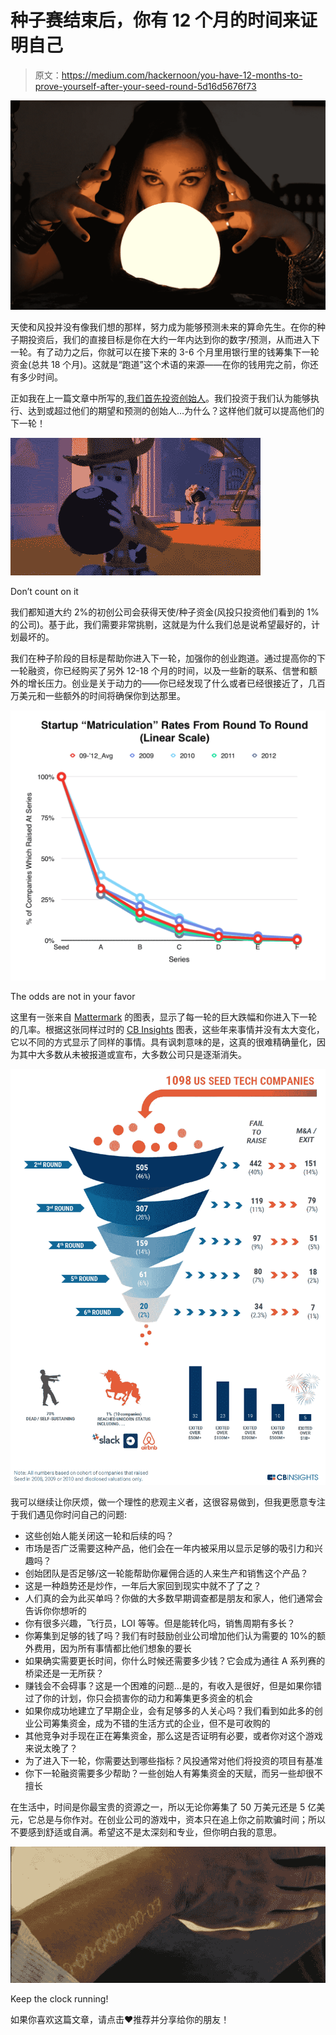 # 种子赛结束后，你有 12 个月的时间来证明自己

> 原文：<https://medium.com/hackernoon/you-have-12-months-to-prove-yourself-after-your-seed-round-5d16d5676f73>

![](img/58f5b7b86089279fc03cc7d199ed527c.png)

天使和风投并没有像我们想的那样，努力成为能够预测未来的算命先生。在你的种子期投资后，我们的直接目标是你在大约一年内达到你的数字/预测，从而进入下一轮。有了动力之后，你就可以在接下来的 3-6 个月里用银行里的钱筹集下一轮资金(总共 18 个月)。这就是“跑道”这个术语的来源——在你的钱用完之前，你还有多少时间。

正如我在上一篇文章中所写的,[我们首先投资创始人](https://hackernoon.com/what-does-invest-in-founders-first-mean-2fa04d4349af)。我们投资于我们认为能够执行、达到或超过他们的期望和预测的创始人…为什么？这样他们就可以提高他们的下一轮！

![](img/5ea6a96b3d56b9e318b15fe0a1bcbb84.png)

Don’t count on it

我们都知道大约 2%的初创公司会获得天使/种子资金(风投只投资他们看到的 1%的公司)。基于此，我们需要非常挑剔，这就是为什么我们总是说希望最好的，计划最坏的。

我们在种子阶段的目标是帮助你进入下一轮，加强你的创业跑道。通过提高你的下一轮融资，你已经购买了另外 12-18 个月的时间，以及一些新的联系、信誉和额外的增长压力。创业是关于动力的——你已经发现了什么或者已经很接近了，几百万美元和一些额外的时间将确保你到达那里。

![](img/140b2bfdea2c8ca5d60235963a5e4137.png)

The odds are not in your favor

这里有一张来自 [Mattermark](https://mattermark.com/startup-graduation-rate-surprisingly-low/) 的图表，显示了每一轮的巨大跌幅和你进入下一轮的几率。根据这张同样过时的 [CB Insights](https://www.cbinsights.com/research/venture-capital-funnel-2/) 图表，这些年来事情并没有太大变化，它以不同的方式显示了同样的事情。具有讽刺意味的是，这真的很难精确量化，因为其中大多数从未被报道或宣布，大多数公司只是逐渐消失。

![](img/34512797d696c491f20627f09738a672.png)

我可以继续让你厌烦，做一个理性的悲观主义者，这很容易做到，但我更愿意专注于我们遇见你时问自己的问题:

*   这些创始人能关闭这一轮和后续的吗？
*   市场是否广泛需要这种产品，他们会在一年内被采用以显示足够的吸引力和兴趣吗？
*   创始团队是否足够/这一轮能帮助你雇佣合适的人来生产和销售这个产品？
*   这是一种趋势还是炒作，一年后大家回到现实中就不了了之？
*   人们真的会为此买单吗？你做的大多数早期调查都是朋友和家人，他们通常会告诉你你想听的
*   你有很多兴趣，飞行员，LOI 等等。但是能转化吗，销售周期有多长？
*   你筹集到足够的钱了吗？我们有时鼓励创业公司增加他们认为需要的 10%的额外费用，因为所有事情都比他们想象的要长
*   如果确实需要更长时间，你什么时候还需要多少钱？它会成为通往 A 系列赛的桥梁还是一无所获？
*   赚钱会不会碍事？这是一个困难的问题…是的，有收入是很好，但是如果你错过了你的计划，你只会损害你的动力和筹集更多资金的机会
*   如果你成功地建立了早期企业，会有足够多的人关心吗？我们看到如此多的创业公司筹集资金，成为不错的生活方式的企业，但不是可收购的
*   其他竞争对手现在正在筹集资金，那么这是否证明有必要，或者你对这个游戏来说太晚了？
*   为了进入下一轮，你需要达到哪些指标？风投通常对他们将投资的项目有基准
*   你下一轮融资需要多少帮助？一些创始人有筹集资金的天赋，而另一些却很不擅长

在生活中，时间是你最宝贵的资源之一，所以无论你筹集了 50 万美元还是 5 亿美元，它总是与你作对。在创业公司的游戏中，资本只在追上你之前欺骗时间；所以不要感到舒适或自满。希望这不是太深刻和专业，但你明白我的意思。

![](img/437c4d08575bf9942cbcb839279b4dba.png)

Keep the clock running!

如果你喜欢这篇文章，请点击❤推荐并分享给你的朋友！